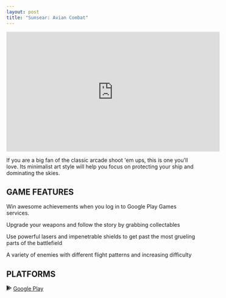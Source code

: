 ```yaml
---
layout: post
title: "Sunsear: Avian Combat"
---
```


<iframe width="560" height="315" src="https://www.youtube-nocookie.com/embed/YDqDhlCfMnw?si=9zbGFX1ntGj0Q_SW" title="YouTube video player" frameborder="0" allow="accelerometer; autoplay; clipboard-write; encrypted-media; gyroscope; picture-in-picture; web-share" allowfullscreen></iframe>

If you are a big fan of the classic arcade shoot 'em ups, this is one you'll love. Its minimalist art style will help you focus on protecting your ship and dominating the skies.

## GAME FEATURES

Win awesome achievements when you log in to Google Play Games services.

Upgrade your weapons and follow the story by grabbing collectables

Use powerful lasers and impenetrable shields to get past the most grueling parts of the battlefield

A variety of enemies with different flight patterns and increasing difficulty

## PLATFORMS

<svg xmlns="http://www.w3.org/2000/svg" height="1em" viewBox="0 0 512 512"><!--! Font Awesome Free 6.4.2 by @fontawesome - https://fontawesome.com License - https://fontawesome.com/license (Commercial License) Copyright 2023 Fonticons, Inc. --><style>svg{fill:#202020}</style><path d="M325.3 234.3L104.6 13l280.8 161.2-60.1 60.1zM47 0C34 6.8 25.3 19.2 25.3 35.3v441.3c0 16.1 8.7 28.5 21.7 35.3l256.6-256L47 0zm425.2 225.6l-58.9-34.1-65.7 64.5 65.7 64.5 60.1-34.1c18-14.3 18-46.5-1.2-60.8zM104.6 499l280.8-161.2-60.1-60.1L104.6 499z"/></svg> [Google Play](https://play.google.com/store/apps/details?id=com.visionbreak.sunsear)
